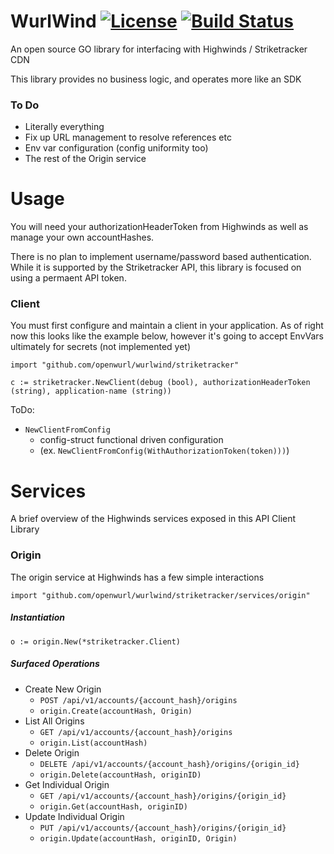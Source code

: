 # WurlWind [![License](https://img.shields.io/:license-apache-blue.svg)](https://opensource.org/licenses/Apache-2.0) [![Build Status](https://travis-ci.org/openwurl/wurlwind.svg?branch=master)](https://travis-ci.org/openwurl/wurlwind)

An open source GO library for interfacing with Highwinds / Striketracker CDN

This library provides no business logic, and operates more like an SDK

### To Do
* Literally everything
* Fix up URL management to resolve references etc
* Env var configuration (config uniformity too)
* The rest of the Origin service

# Usage
You will need your authorizationHeaderToken from Highwinds as well as manage your own accountHashes.

There is no plan to implement username/password based authentication. While it is supported by the Striketracker API, this library is focused on using a permaent API token.

### Client
You must first configure and maintain a client in your application. As of right now this looks like the example below, however it's going to accept EnvVars ultimately for secrets (not implemented yet)

`import "github.com/openwurl/wurlwind/striketracker"`

```
c := striketracker.NewClient(debug (bool), authorizationHeaderToken (string), application-name (string))
```

ToDo:

* `NewClientFromConfig`
  * config-struct functional driven configuration
  * (ex. `NewClientFromConfig(WithAuthorizationToken(token)))`)


# Services
A brief overview of the Highwinds services exposed in this API Client Library

### Origin
The origin service at Highwinds has a few simple interactions

`import "github.com/openwurl/wurlwind/striketracker/services/origin"`

##### Instantiation
```
o := origin.New(*striketracker.Client)
```

##### Surfaced Operations
* Create New Origin
  * `POST /api/v1/accounts/{account_hash}/origins`
  * `origin.Create(accountHash, Origin)`
* List All Origins
  * `GET /api/v1/accounts/{account_hash}/origins`
  * `origin.List(accountHash)`
* Delete Origin
  * `DELETE /api/v1/accounts/{account_hash}/origins/{origin_id}`
  * `origin.Delete(accountHash, originID)`
* Get Individual Origin
  * `GET /api/v1/accounts/{account_hash}/origins/{origin_id}`
  * `origin.Get(accountHash, originID)`
* Update Individual Origin
  * `PUT /api/v1/accounts/{account_hash}/origins/{origin_id}`
  * `origin.Update(accountHash, originID, Origin)`
